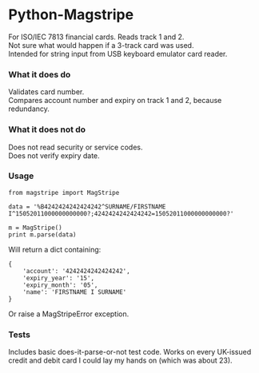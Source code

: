 # Python-Magstripe

For ISO/IEC 7813 financial cards. Reads track 1 and 2.  
Not sure what would happen if a 3-track card was used.  
Intended for string input from USB keyboard emulator card reader.  

### What it does do
Validates card number.  
Compares account number and expiry on track 1 and 2, because redundancy.  

### What it does not do
Does not read security or service codes.  
Does not verify expiry date.  

### Usage
	from magstripe import MagStripe
	
	data = '%B4242424242424242^SURNAME/FIRSTNAME I^15052011000000000000?;4242424242424242=15052011000000000000?'
	
	m = MagStripe()
	print m.parse(data)
	
Will return a dict containing:

	{
		'account': '4242424242424242',
		'expiry_year': '15',
		'expiry_month': '05',
		'name': 'FIRSTNAME I SURNAME'
	}
	
Or raise a MagStripeError exception.
	
### Tests
Includes basic does-it-parse-or-not test code.
Works on every UK-issued credit and debit card I could lay my hands on (which was about 23).